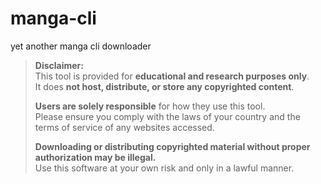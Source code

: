 # manga-cli
yet another manga cli downloader

> **Disclaimer:**  
> This tool is provided for **educational and research purposes only**.  
> It does **not host, distribute, or store any copyrighted content**.  
> 
> **Users are solely responsible** for how they use this tool.  
> Please ensure you comply with the laws of your country and the terms of service of any websites accessed.  
> 
> **Downloading or distributing copyrighted material without proper authorization may be illegal.**  
> Use this software at your own risk and only in a lawful manner.
